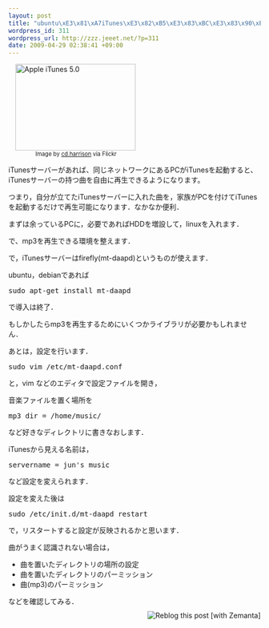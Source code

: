 ```yaml
--- 
layout: post
title: "ubuntu\xE3\x81\xA7iTunes\xE3\x82\xB5\xE3\x83\xBC\xE3\x83\x90\xE3\x83\xBC\xE3\x82\x92\xE5\xAE\x9F\xE7\x8F\xBE"
wordpress_id: 311
wordpress_url: http://zzz.jeeet.net/?p=311
date: 2009-04-29 02:38:41 +09:00
---
```

<div class="zemanta-img" style="margin: 1em; display: block;">
<div><dl class="wp-caption alignright" style="width: 250px;"> <dt class="wp-caption-dt"><a href="http://www.flickr.com/photos/84018923@N00/41431385"><img title="Apple iTunes 5.0" src="http://farm1.static.flickr.com/27/41431385_045abf7b4b_m.jpg" alt="Apple iTunes 5.0" width="240" height="173"></a></dt> <dd class="wp-caption-dd zemanta-img-attribution" style="font-size: 0.8em;">Image by <a href="http://www.flickr.com/photos/84018923@N00/41431385">cd.harrison</a> via Flickr</dd> </dl></div>
</div>
iTunesサーバーがあれば、同じネットワークにあるPCがiTunesを起動すると、iTunesサーバーの持つ曲を自由に再生できるようになります。

つまり，自分が立てたiTunesサーバーに入れた曲を，家族がPCを付けてiTunesを起動するだけで再生可能になります．なかなか便利．

まずは余っているPCに，必要であればHDDを増設して，linuxを入れます．

で、mp3を再生できる環境を整えます．

で，iTunesサーバーはfirefly(mt-daapd)というものが使えます．

ubuntu，debianであれば

<pre>
sudo apt-get install mt-daapd</pre>
で導入は終了．

もしかしたらmp3を再生するためにいくつかライブラリが必要かもしれません．

あとは，設定を行います．

<pre>
sudo vim /etc/mt-daapd.conf</pre>
と，vim などのエディタで設定ファイルを開き，

音楽ファイルを置く場所を

<pre>mp3_dir = /home/music/</pre>

など好きなディレクトリに書きなおします．

iTunesから見える名前は，

<pre>servername = jun's music</pre>
など設定を変えられます．

設定を変えた後は

<pre>sudo /etc/init.d/mt-daapd restart</pre>

で，リスタートすると設定が反映されるかと思います．

曲がうまく認識されない場合は，
<ul>
	<li>曲を置いたディレクトリの場所の設定</li>
	<li>曲を置いたディレクトリのパーミッション</li>
	<li>曲(mp3)のパーミッション</li>
</ul>
などを確認してみる．




<div style="margin-top: 10px; height: 15px;" class="zemanta-pixie"><img style="border: medium none ; float: right;" class="zemanta-pixie-img" src="http://img.zemanta.com/reblog_e.png?x-id=a5842871-76e4-43aa-996b-1a876f2eb721" alt="Reblog this post [with Zemanta]"><span class="zem-script more-related pretty-attribution"><script type="text/javascript" src="http://static.zemanta.com/readside/loader.js" defer="defer"></script></span></div>
